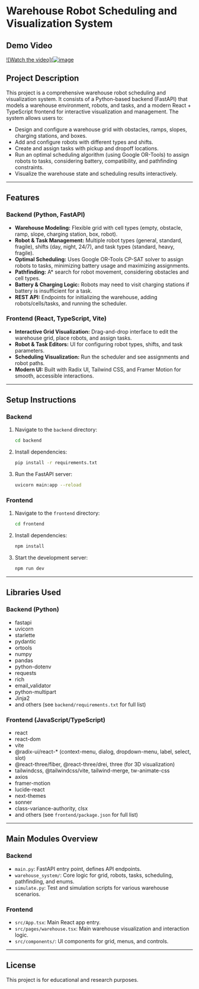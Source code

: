 # Warehouse Robot Scheduling and Visualization System
## Demo Video
[![Watch the video](![image](https://github.com/user-attachments/assets/bacbb3a7-6046-41c3-8a17-475e62ec41b3)]([https://drive.google.com/file/d/FILE_ID/view](https://drive.google.com/file/d/1qPds7T_PVsJfW0BGZGB1oQ05j5uFf7ec/view?usp=sharing))
## Project Description

This project is a comprehensive warehouse robot scheduling and visualization system. It consists of a Python-based backend (FastAPI) that models a warehouse environment, robots, and tasks, and a modern React + TypeScript frontend for interactive visualization and management. The system allows users to:
- Design and configure a warehouse grid with obstacles, ramps, slopes, charging stations, and boxes.
- Add and configure robots with different types and shifts.
- Create and assign tasks with pickup and dropoff locations.
- Run an optimal scheduling algorithm (using Google OR-Tools) to assign robots to tasks, considering battery, compatibility, and pathfinding constraints.
- Visualize the warehouse state and scheduling results interactively.

---

## Features

### Backend (Python, FastAPI)
- **Warehouse Modeling:** Flexible grid with cell types (empty, obstacle, ramp, slope, charging station, box, robot).
- **Robot & Task Management:** Multiple robot types (general, standard, fragile), shifts (day, night, 24/7), and task types (standard, heavy, fragile).
- **Optimal Scheduling:** Uses Google OR-Tools CP-SAT solver to assign robots to tasks, minimizing battery usage and maximizing assignments.
- **Pathfinding:** A* search for robot movement, considering obstacles and cell types.
- **Battery & Charging Logic:** Robots may need to visit charging stations if battery is insufficient for a task.
- **REST API:** Endpoints for initializing the warehouse, adding robots/cells/tasks, and running the scheduler.

### Frontend (React, TypeScript, Vite)
- **Interactive Grid Visualization:** Drag-and-drop interface to edit the warehouse grid, place robots, and assign tasks.
- **Robot & Task Editors:** UI for configuring robot types, shifts, and task parameters.
- **Scheduling Visualization:** Run the scheduler and see assignments and robot paths.
- **Modern UI:** Built with Radix UI, Tailwind CSS, and Framer Motion for smooth, accessible interactions.

---

## Setup Instructions

### Backend
1. Navigate to the `backend` directory:
   ```sh
   cd backend
   ```
2. Install dependencies:
   ```sh
   pip install -r requirements.txt
   ```
3. Run the FastAPI server:
   ```sh
   uvicorn main:app --reload
   ```

### Frontend
1. Navigate to the `frontend` directory:
   ```sh
   cd frontend
   ```
2. Install dependencies:
   ```sh
   npm install
   ```
3. Start the development server:
   ```sh
   npm run dev
   ```

---

## Libraries Used

### Backend (Python)
- fastapi
- uvicorn
- starlette
- pydantic
- ortools
- numpy
- pandas
- python-dotenv
- requests
- rich
- email_validator
- python-multipart
- Jinja2
- and others (see `backend/requirements.txt` for full list)

### Frontend (JavaScript/TypeScript)
- react
- react-dom
- vite
- @radix-ui/react-* (context-menu, dialog, dropdown-menu, label, select, slot)
- @react-three/fiber, @react-three/drei, three (for 3D visualization)
- tailwindcss, @tailwindcss/vite, tailwind-merge, tw-animate-css
- axios
- framer-motion
- lucide-react
- next-themes
- sonner
- class-variance-authority, clsx
- and others (see `frontend/package.json` for full list)

---

## Main Modules Overview

### Backend
- `main.py`: FastAPI entry point, defines API endpoints.
- `warehouse_system/`: Core logic for grid, robots, tasks, scheduling, pathfinding, and enums.
- `simulate.py`: Test and simulation scripts for various warehouse scenarios.

### Frontend
- `src/App.tsx`: Main React app entry.
- `src/pages/warehouse.tsx`: Main warehouse visualization and interaction logic.
- `src/components/`: UI components for grid, menus, and controls.

---

## License
This project is for educational and research purposes.
